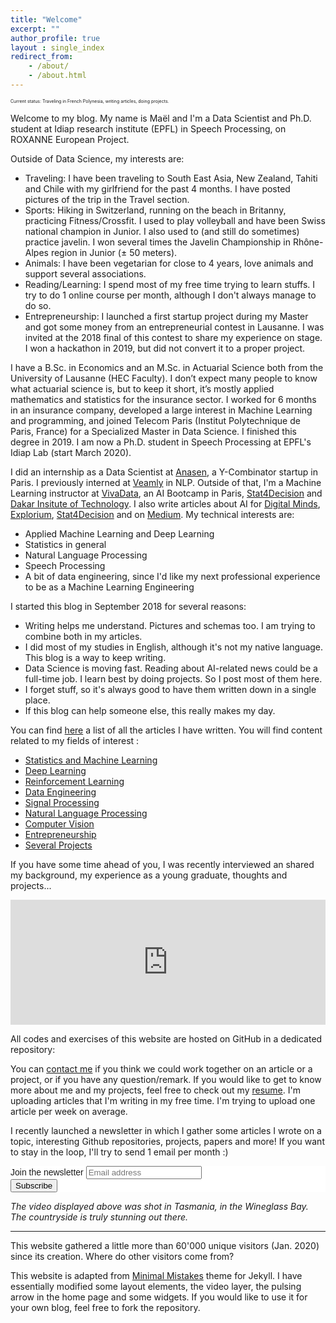 ```yaml
---
title: "Welcome"
excerpt: ""
author_profile: true
layout : single_index
redirect_from: 
    - /about/
    - /about.html
---
```


<p style="font-size:0.5em">Current status: Traveling in French Polynesia, writing articles, doing projects.</p>

Welcome to my blog. My name is Maël and I'm a Data Scientist and  Ph.D. student at Idiap research institute (EPFL) in Speech Processing, on ROXANNE European Project.

Outside of Data Science, my interests are:
- Traveling: I have been traveling to South East Asia, New Zealand, Tahiti and Chile with my girlfriend for the past 4 months. I have posted pictures of the trip in the Travel section. 
- Sports: Hiking in Switzerland, running on the beach in Britanny, practicing Fitness/Crossfit. I used to play volleyball and have been Swiss national champion in Junior. I also used to (and still do sometimes) practice javelin. I won several times the Javelin Championship in Rhône-Alpes region in Junior (± 50 meters).
- Animals: I have been vegetarian for close to 4 years, love animals and support several associations.
- Reading/Learning: I spend most of my free time trying to learn stuffs. I try to do 1 online course per month, although I don't always manage to do so.
- Entrepreneurship: I launched a first startup project during my Master and got some money from an entrepreneurial contest in Lausanne. I was invited at the 2018 final of this contest to share my experience on stage. I won a hackathon in 2019, but did not convert it to a proper project.

I have a B.Sc. in Economics and an M.Sc. in Actuarial Science both from the University of Lausanne (HEC Faculty). I don’t expect many people to know what actuarial science is, but to keep it short, it’s mostly applied mathematics and statistics for the insurance sector. I worked for 6 months in an insurance company, developed a large interest in Machine Learning and programming, and joined Telecom Paris (Institut Polytechnique de Paris, France) for a Specialized Master in Data Science. I finished this degree in 2019. I am now a Ph.D. student in Speech Processing at EPFL's Idiap Lab (start March 2020).

I did an internship as a Data Scientist at [Anasen](https://anasen.com/), a Y-Combinator startup in Paris. I previously interned at [Veamly](https://veamly.com/) in NLP. Outside of that, I'm a Machine Learning instructor at [VivaData](https://vivadata.org/), an AI Bootcamp in Paris, [Stat4Decision](https://www.stat4decision.com/en/) and [Dakar Insitute of Technology](https://dit.sn/). I also write articles about AI for [Digital Minds](https://www.digitalminds.io/), [Explorium](https://www.explorium.ai/), [Stat4Decision](https://www.stat4decision.com/en/) and on [Medium](https://medium.com/@mael.fabien). My technical interests are:
- Applied Machine Learning and Deep Learning
- Statistics in general
- Natural Language Processing
- Speech Processing
- A bit of data engineering, since I'd like my next professional experience to be as a Machine Learning Engineering

I started this blog in September 2018 for several reasons:
- Writing helps me understand. Pictures and schemas too. I am trying to combine both in my articles.
- I did most of my studies in English, although it's not my native language. This blog is a way to keep writing.
- Data Science is moving fast. Reading about AI-related news could be a full-time job. I learn best by doing projects. So I post most of them here.
- I forget stuff, so it's always good to have them written down in a single place.
- If this blog can help someone else, this really makes my day.

You can find [here](https://maelfabien.github.io/year-archive/#) a list of all the articles I have written. You will find content related to my fields of interest :
- [Statistics and Machine Learning](https://maelfabien.github.io/ml/)
- [Deep Learning](https://maelfabien.github.io/dl/)
- [Reinforcement Learning](https://maelfabien.github.io/rl/)
- [Data Engineering](https://maelfabien.github.io/bgd/)
- [Signal Processing](https://maelfabien.github.io/signal/)
- [Natural Language Processing](https://maelfabien.github.io/nlp/)
- [Computer Vision](https://maelfabien.github.io/cv/)
- [Entrepreneurship](https://maelfabien.github.io/ent/)
- [Several Projects](https://maelfabien.github.io/projects/)

If you have some time ahead of you, I was recently interviewed an shared my background, my experience as a young graduate, thoughts and projects...

<iframe height="200px" width="100%" frameborder="no" scrolling="no" seamless src="https://player.simplecast.com/283201b5-12cc-4488-a80c-2dffc1e71e4a?dark=false"></iframe>

All codes and exercises of this website are hosted on GitHub in a dedicated repository:

<div class="github-card" data-github="maelfabien/Machine_Learning_Tutorials" data-width="100%" data-height="" data-theme="default"></div>
<script src="//cdn.jsdelivr.net/github-cards/latest/widget.js"></script>

You can [contact me](mailto:mael.fabien@gmail.com) if you think we could work together on an article or a project, or if you have any question/remark. If you would like to get to know more about me and my projects, feel free to check out my [resume](https://maelfabien.github.io/assets/files/CV_MF.pdf). I'm uploading articles that I'm writing in my free time. I'm trying to upload one article per week on average.

I recently launched a newsletter in which I gather some articles I wrote on a topic, interesting Github repositories, projects, papers and more! If you want to stay in the loop, I'll try to send 1 email per month :)

<link href="//cdn-images.mailchimp.com/embedcode/horizontal-slim-10_7.css" rel="stylesheet" type="text/css">

<div id="mc_embed_signup" style="background:#fff; clear:left; font:14px Helvetica,Arial,sans-serif; width:100%;">
<form action="https://gmail.us3.list-manage.com/subscribe/post?u=c76a8e2ec2bd989affb9a074f&amp;id=4646542adb" method="post" id="mc-embedded-subscribe-form" name="mc-embedded-subscribe-form" class="validate" target="_blank" novalidate>
<div id="mc_embed_signup_scroll">
<label for="mce-EMAIL">Join the newsletter </label>
<input type="email" value="" name="EMAIL" class="email" id="mce-EMAIL" placeholder="Email address" required>
<div style="position: absolute; left: -5000px;" aria-hidden="true"><input type="text" name="b_c76a8e2ec2bd989affb9a074f_4646542adb" tabindex="-1" value=""></div>
<div class="clear"><input type="submit" value="Subscribe" name="subscribe" id="mc-embedded-subscribe" class="button"></div>
</div>
</form>
</div>

*The video displayed above was shot in Tasmania, in the Wineglass Bay. The countryside is truly stunning out there.*

<hr>

This website gathered a little more than 60'000 unique visitors (Jan. 2020) since its creation. Where do other visitors come from?

<script type="text/javascript" src="//rf.revolvermaps.com/0/0/8.js?i=5ewlq11o62v&amp;m=0&amp;c=ff0000&amp;cr1=ffffff&amp;f=arial&amp;l=33" async="async"></script>

This website is adapted from [Minimal Mistakes](https://github.com/mmistakes/minimal-mistakes) theme for Jekyll. I have essentially modified some layout elements, the video layer, the pulsing arrow in the home page and some widgets. If you would like to use it for your own blog, feel free to fork the repository.

<script type="text/javascript" src="//downloads.mailchimp.com/js/signup-forms/popup/unique-methods/embed.js" data-dojo-config="usePlainJson: true, isDebug: false"></script><script type="text/javascript">window.dojoRequire(["mojo/signup-forms/Loader"], function(L) { L.start({"baseUrl":"mc.us3.list-manage.com","uuid":"c76a8e2ec2bd989affb9a074f","lid":"4646542adb","uniqueMethods":true}) })</script>
